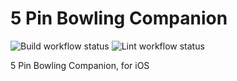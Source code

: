 # 5 Pin Bowling Companion

![Build workflow status](https://github.com/autoreleasefool/bowling-companion-ios/actions/workflows/build.yml/badge.svg) ![Lint workflow status](https://github.com/autoreleasefool/bowling-companion-ios/actions/workflows/lint.yml/badge.svg)

5 Pin Bowling Companion, for iOS
